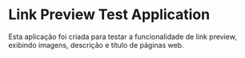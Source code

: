 # Link Preview Test Application

Esta aplicação foi criada para testar a funcionalidade de link preview, exibindo imagens, descrição e título de páginas web.

